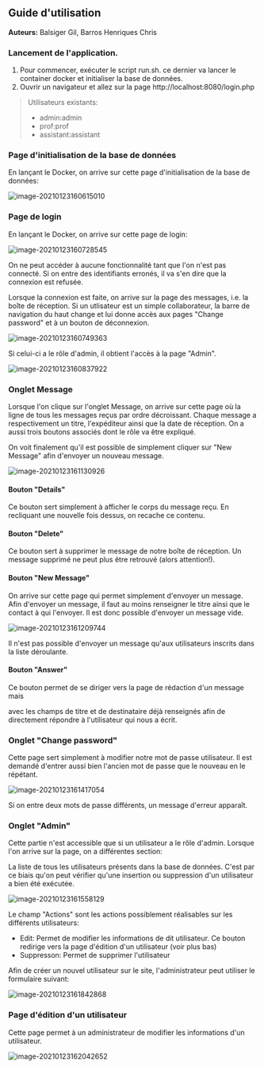 ## Guide d'utilisation

**Auteurs:** Balsiger Gil, Barros Henriques Chris

### Lancement de l'application. 
1. Pour commencer, exécuter le script run.sh. ce dernier va lancer le container docker et initialiser la base de données. 
2. Ouvrir un navigateur et allez sur la page http://localhost:8080/login.php

> Utilisateurs existants:
> - admin:admin 
> - prof:prof
> - assistant:assistant



### Page d'initialisation de la base de données

En lançant le Docker, on arrive sur cette page d'initialisation de la base de données:



![image-20210123160615010](img/image-20210123160615010.png)




### Page de login

En lançant le Docker, on arrive sur cette page de login:

![image-20210123160728545](img/image-20210123160728545.png)

On ne peut accéder à aucune fonctionnalité tant que l'on n'est pas connecté. Si on entre des identifiants erronés, il va s'en dire que la connexion est refusée.

Lorsque la connexion est faite, on arrive sur la page des messages, i.e. la boîte de réception. Si un utlisateur est un simple collaborateur, la barre de navigation du haut change et lui donne accès aux pages "Change password" et à un bouton de déconnexion.

![image-20210123160749363](img/image-20210123160749363.png)



Si celui-ci a le rôle d'admin, il obtient l'accès à la page "Admin".

![image-20210123160837922](img/image-20210123160837922.png)





### Onglet Message



Lorsque l'on clique sur l'onglet Message, on arrive sur cette page où la ligne de tous les messages reçus par ordre décroissant. Chaque message a respectivement un titre, l'expéditeur ainsi que la date de réception. On a aussi trois boutons associés dont le rôle va être expliqué.

On voit finalement qu'il est possible de simplement cliquer sur "New Message" afin d'envoyer un nouveau message.

![image-20210123161130926](img/image-20210123161130926.png)



#### Bouton "Details"

Ce bouton sert simplement à afficher le corps du message reçu. En recliquant une nouvelle fois dessus, on recache ce contenu.



#### Bouton "Delete"

Ce bouton sert à supprimer le message de notre boîte de réception. Un message supprimé ne peut plus être retrouvé (alors attention!).



#### Bouton "New Message"

On arrive sur cette page qui permet simplement d'envoyer un message. Afin d'envoyer un message, il faut au moins renseigner le titre ainsi que le contact à qui l'envoyer. Il est donc possible d'envoyer un message vide.

![image-20210123161209744](img/image-20210123161209744.png)



Il n'est pas possible d'envoyer un message qu'aux utilisateurs inscrits dans la liste déroulante.

 

#### Bouton "Answer"

Ce bouton permet de se diriger vers la page de rédaction d'un message mais 

avec les champs de titre et de destinataire déjà renseignés afin de directement répondre à l'utilisateur qui nous a écrit. 





### Onglet "Change password"

Cette page sert simplement à modifier notre mot de passe utilisateur. Il est demandé d'entrer aussi bien l'ancien mot de passe que le nouveau en le répétant.

![image-20210123161417054](img/image-20210123161417054.png)

Si on entre deux mots de passe différents, un message d'erreur apparaît.



### Onglet "Admin"
Cette partie n'est accessible que si un utilisateur a le rôle d'admin. Lorsque l'on arrive sur la page, on a différentes section:


La liste de tous les utilisateurs présents dans la base de données. C'est par ce biais qu'on peut vérifier qu'une insertion ou suppression d'un utilisateur a bien été exécutée. 

![image-20210123161558129](img/image-20210123161558129.png)



Le champ "Actions" sont les actions possiblement réalisables sur les différents utilisateurs:

- Edit: Permet de modifier les informations de dit utilisateur. Ce bouton redirige vers la page d'édition d'un utilisateur (voir plus bas)
- Suppresson: Permet de supprimer l'utilisateur



Afin de créer un nouvel utilisateur sur le site, l'administrateur peut utiliser le formulaire suivant:

![image-20210123161842868](img/image-20210123161842868.png)



### Page d'édition d'un utilisateur

Cette page permet à un administrateur de modifier les informations d'un utilisateur.

![image-20210123162042652](img/image-20210123162042652.png)